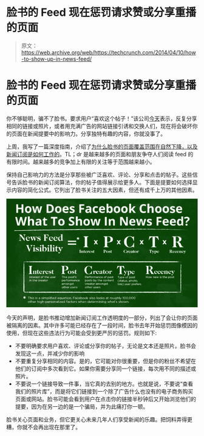 # 脸书的 Feed 现在惩罚请求赞或分享重播的页面

> 原文：<https://web.archive.org/web/https://techcrunch.com/2014/04/10/how-to-show-up-in-news-feed/>

# 脸书的 Feed 现在惩罚请求赞或分享重播的页面

你不够聪明，骗不了脸书。要求用户“喜欢这个帖子！”该公司[今天](https://web.archive.org/web/20230404150552/https://newsroom.fb.com/news/2014/04/news-feed-fyi-cleaning-up-news-feed-spam/)表示，反复分享相同的链接或照片，或者用充满广告的网站链接引诱和交换人们，现在将会破坏你的页面在新闻提要中的影响力。分享独特有趣的内容，你就没事了。

上周，我写了一篇深度指南，介绍了[为什么脸书的页面覆盖范围在自然下降，以及新闻订阅是如何工作的](https://web.archive.org/web/20230404150552/https://techcrunch.com/2014/04/03/the-filtered-feed-problem/)。TL；dr 是越来越多的页面和朋友争夺人们阅读 feed 的有限时间。越来越多的竞争加上有限的关注等于范围越来越小。

保持自己影响力的方法是分享那些被广泛喜欢、评论、分享和点击的帖子。这些信号告诉脸书的新闻订阅算法，你的帖子值得展示给更多人。下面是提要如何选择显示内容的简化公式。它列出了脸书关注的五大因素，但还有成千上万的其他因素。

![Facebook News Feed EdgeRank Algorithm](img/eb5fb5921c40f59d58e9ce415f56c7e4.png)

今天的声明，是脸书推动增加新闻订阅工作透明度的一部分，列出了会让你的页面被隔离的因素。其中许多可能已经存在了一段时间，脸书去年开始惩罚图像模因的使用，但现在这些违法行为可能会受到更严厉的惩罚。规则如下:

*   不要明确要求用户喜欢、评论或分享你的帖子，无论是文本还是照片。脸书会发现这一点，并减少你的影响
*   不要重复分享相同的内容。是的，它可能对你很重要，但是你的粉丝不希望在他们的订阅中多次看到它。如果你需要分享同一个链接，每次用不同的描述或照片。
*   不要说一个链接导致一件事，当它真的去别的地方。也就是说，不要说“查看我们的照片库”，而是将它们链接到一个除了广告什么也没有的电子商务购买页面或网站。脸书可能会看到用户在点击你的链接半秒钟后又开始浏览他们的提要，因为在另一边的是一个骗局，并为此痛打你一顿。

脸书关心页面和业务，但它更关心未来几年人们享受新闻的乐趣。把饲料弄得更糟，你就不会再出现在那里了。